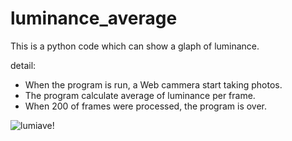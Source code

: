 # luminance_average
This is a python code which can show a glaph of luminance.

detail:

- When the program is run, a Web cammera start taking photos.
- The program calculate average of luminance per frame.
- When 200 of frames were processed, the program is over.

![lumiave](luminance_average/graph.gif "graph drawing")!

